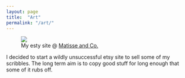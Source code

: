 ```yaml
---
layout: page
title:  "Art"
permalink: "/art/"
---
```


<figure>
    <a href="https://www.etsy.com/uk/shop/MatisseAndCo"><img src="https://00e9e64bacc7ffa3cfe4ed40c4a5e1da5d5cb5fc73f359b7a7-apidata.googleusercontent.com/download/storage/v1/b/jackr_bucket/o/matisse%20logo.jpg?qk=AD5uMEv4eDfbBVzj2mH5zOaxOv0UMg_vB-B6VLdLN4D_n2mYlzxFtalmbrWShj2_LFEcccQDrXEai_JrY9uI3fLZkWq8iEYiv6-EYVC3RwpCFV6r2MkCpYnh9Jw0dMfebXThr2kgnpXWKd6nT9218GCzZPfXD7wx06vpPnzltSVnw_Nsi1egI9DNPTnZfzTsE7uh2Qhrjb8-Btww_5pteH2bI42lod-egNvyNTpwmYM57YRqEjsgWKTh6BbxFn4paKfi6Fg0GkvWm9pa1-WZ71jps-DkizRGbsUUFEN4buFYUsadlZxcwH7G7-ZjQBXil7kC9KWUKkttmWgQ2wyogkth3WWtyJMALft0hrtuBrIwnsAtoYvEpd88Ig2H2qnLZMDUwjjENSeAe4VMEZkzTbNUmVHwd3c7GdB4-QSwqtEleuzQW1AskB2Xfk0p4XKVGaovBzRut8d2mT01udFgljQo9ptMryjgZqGhrlgXPn_Bz4icjyCL5aXIu3kmyATgKlFDBK0ySO1XkjmLMMFYnvHKeyCTkqFKjjr-jX0QDW3xKiYa1oDOYtvz4-tkRvuEY21n4sVtNYwtaCYilmoo15B6RaW9cZkUbJiMhfCtgYJgYhWirkmL6slW7UakUUre4m8q5bWbGzc1KRPSWk8y3D_AEjCro3f63SQ8AEy82xpvASBQoAcmn7h4zeM-qS54PoxpEdKjXqqXaGAXBgFeBnRM22nE632CS8KjRDRCBowcT2YgibTSNv5Vmkz5x8s1mG2N_HtzC6vIySPL98ZbNeyuIRvAGjw6yw"></a>
    <figcaption>My esty site @ <a href="https://www.etsy.com/uk/shop/MatisseAndCo">Matisse and Co.</a></figcaption>
</figure>

I decided to start a wildly unsuccessful etsy site to sell some of my scribbles. The long term aim is to copy good stuff for long enough that some of it rubs off.